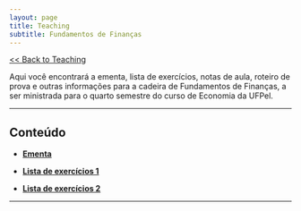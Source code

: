 ```yaml
---
layout: page
title: Teaching
subtitle: Fundamentos de Finanças
---
```


[<< Back to Teaching](/teaching)

Aqui você encontrará a ementa, lista de exercícios, notas de aula, roteiro de prova e outras informações para a cadeira de Fundamentos de Finanças, a ser ministrada para o quarto semestre do curso de Economia da UFPel.

---

## Conteúdo

- **[Ementa](/files/financas.pdf)**

- **[Lista de exercícios 1](/files/finance-lista1.pdf)**

- **[Lista de exercícios 2](/files/finance-lista2.pdf)**

---
